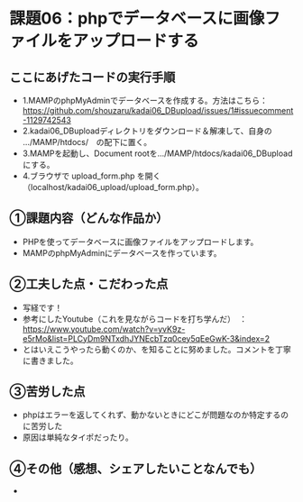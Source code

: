 # 課題06：phpでデータベースに画像ファイルをアップロードする
## ここにあげたコードの実行手順
- 1.MAMPのphpMyAdminでデータベースを作成する。方法はこちら：https://github.com/shouzaru/kadai06_DBupload/issues/1#issuecomment-1129742543
- 2.kadai06_DBuploadディレクトリをダウンロード＆解凍して、自身の .../MAMP/htdocs/　の配下に置く。
- 3.MAMPを起動し、Document rootを.../MAMP/htdocs/kadai06_DBuploadにする。
- 4.ブラウザで upload_form.php を開く　（localhost/kadai06_upload/upload_form.php）。
## ①課題内容（どんな作品か）
- PHPを使ってデータベースに画像ファイルをアップロードします。
- MAMPのphpMyAdminにデータベースを作っています。
## ②工夫した点・こだわった点
- 写経です！
- 参考にしたYoutube（これを見ながらコードを打ち学んだ）　：　https://www.youtube.com/watch?v=yvK9z-e5rMo&list=PLCyDm9NTxdhJYNEcbTzq0cey5qEeGwK-3&index=2
- とはいえこうやったら動くのか、を知ることに努めました。コメントを丁寧に書きました。
## ③苦労した点
- phpはエラーを返してくれず、動かないときにどこが問題なのか特定するのに苦労した
- 原因は単純なタイポだったり。
## ④その他（感想、シェアしたいことなんでも）
- 
